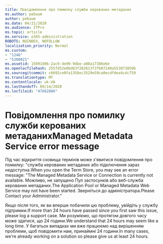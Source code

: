 ```yaml
---
title: Повідомлення про помилку служби керованих метаданих
ms.author: pebaum
author: pebaum
ms.date: 04/21/2020
ms.audience: ITPro
ms.topic: article
ms.service: o365-administration
ROBOTS: NOINDEX, NOFOLLOW
localization_priority: Normal
ms.custom:
- "1246"
- "5200021"
ms.assetid: 15091086-2ac9-4e99-94be-a08a17386e6e
ms.openlocfilehash: 255fd52e0bd63f282613f3fb07240a5530738506
ms.sourcegitcommit: c6692ce0fa1358ec3529e59ca0ecdfdea4cdc759
ms.translationtype: MT
ms.contentlocale: uk-UA
ms.lasthandoff: 09/14/2020
ms.locfileid: "47662886"
---
```

# <a name="managed-metadata-service-error-message"></a><span data-ttu-id="cb039-102">Повідомлення про помилку служби керованих метаданих</span><span class="sxs-lookup"><span data-stu-id="cb039-102">Managed Metadata Service error message</span></span>

<span data-ttu-id="cb039-103">Під час відкриття сховища термінів може з'явитися повідомлення про помилку: "служба керованих метаданих або підключення зараз недоступна.</span><span class="sxs-lookup"><span data-stu-id="cb039-103">When you open the Term Store, you may see an error message: "The Managed Metadata Service or Connection is currently not available.</span></span> <span data-ttu-id="cb039-104">Можливо, не запущено Пул застосунків або веб-служба керованих метаданих.</span><span class="sxs-lookup"><span data-stu-id="cb039-104">The Application Pool or Managed Metadata Web Service may not have been started.</span></span> <span data-ttu-id="cb039-105">Зверніться до адміністратора.</span><span class="sxs-lookup"><span data-stu-id="cb039-105">Please Contact your Administrator."</span></span>
  
<span data-ttu-id="cb039-106">Якщо після того, як ви вперше побачили цю проблему, увійдіть у службу підтримки.</span><span class="sxs-lookup"><span data-stu-id="cb039-106">If more than 24 hours have passed since you first saw this issue, please log a support case.</span></span> <span data-ttu-id="cb039-107">Ми розуміємо, що протягом довгого часу може здатися, що 24 години.</span><span class="sxs-lookup"><span data-stu-id="cb039-107">We understand that 24 hours may seem like a long time.</span></span> <span data-ttu-id="cb039-108">У багатьох випадках ми вже працюємо над вирішенням проблеми, щоб повідомити нам, принаймні 24 години.</span><span class="sxs-lookup"><span data-stu-id="cb039-108">In many cases, we're already working on a solution so please give us at least 24 hours.</span></span>
  